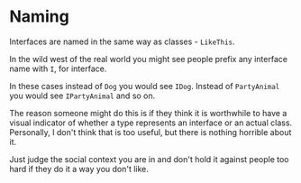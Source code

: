 # Naming

Interfaces are named in the same way as classes - `LikeThis`.

In the wild west of the real world you might see people prefix any interface
name with `I`, for interface.

In these cases instead of `Dog` you would see `IDog`. Instead of `PartyAnimal` you would
see `IPartyAnimal` and so on.

The reason someone might do this is if they think it is worthwhile to have a visual indicator
of whether a type represents an interface or an actual class. Personally, I don't think that is
too useful, but there is nothing horrible about it. 

Just judge the social context you are in and don't hold it against people too hard if they do it a way
you don't like.